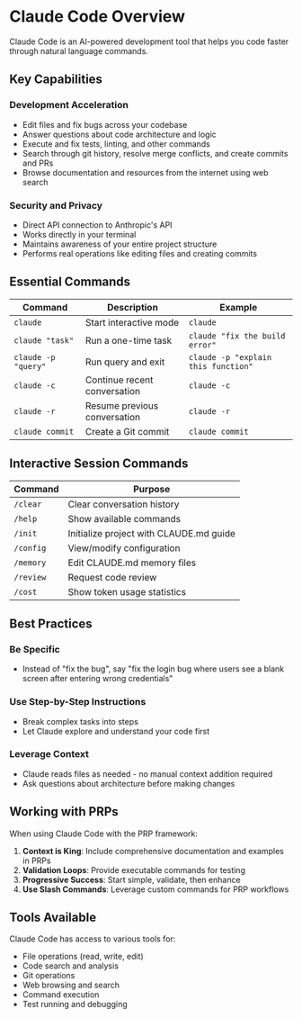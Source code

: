 # Claude Code Overview

Claude Code is an AI-powered development tool that helps you code faster through natural language commands.

## Key Capabilities

### Development Acceleration
- Edit files and fix bugs across your codebase
- Answer questions about code architecture and logic  
- Execute and fix tests, linting, and other commands
- Search through git history, resolve merge conflicts, and create commits and PRs
- Browse documentation and resources from the internet using web search

### Security and Privacy
- Direct API connection to Anthropic's API
- Works directly in your terminal
- Maintains awareness of your entire project structure
- Performs real operations like editing files and creating commits

## Essential Commands

| Command | Description | Example |
|---------|-------------|---------|
| `claude` | Start interactive mode | `claude` |
| `claude "task"` | Run a one-time task | `claude "fix the build error"` |
| `claude -p "query"` | Run query and exit | `claude -p "explain this function"` |
| `claude -c` | Continue recent conversation | `claude -c` |
| `claude -r` | Resume previous conversation | `claude -r` |
| `claude commit` | Create a Git commit | `claude commit` |

## Interactive Session Commands

| Command | Purpose |
|---------|---------|
| `/clear` | Clear conversation history |
| `/help` | Show available commands |
| `/init` | Initialize project with CLAUDE.md guide |
| `/config` | View/modify configuration |
| `/memory` | Edit CLAUDE.md memory files |
| `/review` | Request code review |
| `/cost` | Show token usage statistics |

## Best Practices

### Be Specific
- Instead of "fix the bug", say "fix the login bug where users see a blank screen after entering wrong credentials"

### Use Step-by-Step Instructions
- Break complex tasks into steps
- Let Claude explore and understand your code first

### Leverage Context
- Claude reads files as needed - no manual context addition required
- Ask questions about architecture before making changes

## Working with PRPs

When using Claude Code with the PRP framework:

1. **Context is King**: Include comprehensive documentation and examples in PRPs
2. **Validation Loops**: Provide executable commands for testing
3. **Progressive Success**: Start simple, validate, then enhance
4. **Use Slash Commands**: Leverage custom commands for PRP workflows

## Tools Available

Claude Code has access to various tools for:
- File operations (read, write, edit)
- Code search and analysis
- Git operations
- Web browsing and search
- Command execution
- Test running and debugging